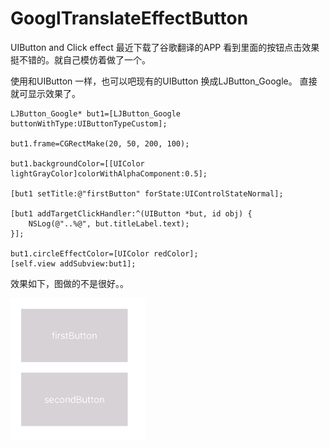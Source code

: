 # GooglTranslateEffectButton
UIButton and Click effect
最近下载了谷歌翻译的APP  看到里面的按钮点击效果挺不错的。就自己模仿着做了一个。

使用和UIButton 一样，也可以吧现有的UIButton 换成LJButton_Google。 直接就可显示效果了。


	LJButton_Google* but1=[LJButton_Google buttonWithType:UIButtonTypeCustom];

    but1.frame=CGRectMake(20, 50, 200, 100);
    
    but1.backgroundColor=[[UIColor lightGrayColor]colorWithAlphaComponent:0.5];
    
    [but1 setTitle:@"firstButton" forState:UIControlStateNormal];
    
    [but1 addTargetClickHandler:^(UIButton *but, id obj) {
        NSLog(@"..%@", but.titleLabel.text);
    }];
    
    but1.circleEffectColor=[UIColor redColor];
    [self.view addSubview:but1];

效果如下，图做的不是很好。。

![image](https://github.com/DistanceLe/Images/raw/master/effectButton.gif)

